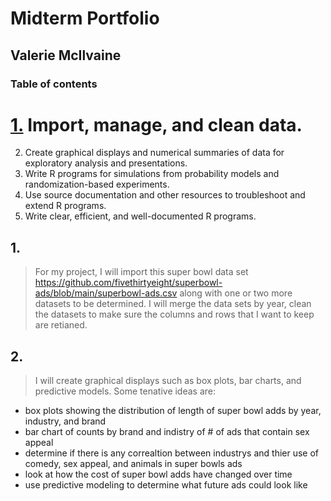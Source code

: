 # Midterm Portfolio
## Valerie McIlvaine
### Table of contents
# [1.](https://github.com/mcilvaiv/Midterm-Portfolio/blob/main/1.md) Import, manage, and clean data.

2. Create graphical displays and numerical summaries of data for exploratory analysis and presentations.
3. Write R programs for simulations from probability models and randomization-based experiments.
4. Use source documentation and other resources to troubleshoot and extend R programs.
5. Write clear, efficient, and well-documented R programs.

## 1. 

> For my project, I will import this super bowl data set https://github.com/fivethirtyeight/superbowl-ads/blob/main/superbowl-ads.csv 
along with one or two more datasets to be determined. I will merge the data sets by year, clean the datasets to make sure the columns and rows that I want to keep are retianed. 
## 2.
> I will create graphical displays such as box plots, bar charts, and predictive models.
> Some tenative ideas are:
-  box plots showing the distribution of length of super bowl adds by year, industry, and brand
-  bar chart of counts by brand and indistry of # of ads that contain sex appeal
-  determine if there is any correaltion between industrys and thier use of comedy, sex appeal, and animals in super bowls ads
-  look at how the cost of super bowl adds have changed over time
-  use predictive modeling to determine what future ads could look like
